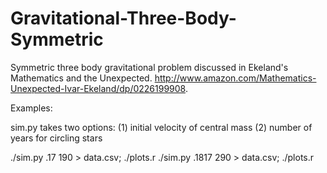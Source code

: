Gravitational-Three-Body-Symmetric
==================================

Symmetric three body gravitational problem discussed in Ekeland's Mathematics and the Unexpected. http://www.amazon.com/Mathematics-Unexpected-Ivar-Ekeland/dp/0226199908.

Examples:

sim.py takes two options: 
   (1) initial velocity of central mass
   (2) number of years for circling stars

 ./sim.py .17 190 > data.csv; ./plots.r
 ./sim.py .1817 290 > data.csv; ./plots.r

